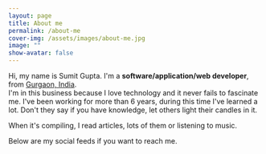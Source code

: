 ```yaml
---
layout: page
title: About me
permalink: /about-me
cover-img: /assets/images/about-me.jpg
image: ""
show-avatar: false
---
```


Hi, my name is Sumit Gupta. I'm a **software/application/web developer**, from [Gurgaon, India](http://www.google.co.in/maps/place/Gurugram).  
I'm in this business because I love technology and it never fails to fascinate me.
I've been working for more than 6 years, during this time I've learned a lot.
Don't they say if you have knowledge, let others light their candles in it.

When it's compiling, I read articles, lots of them or listening to music.

Below are my social feeds if you want to reach me.
